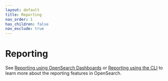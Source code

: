 ```yaml
---
layout: default
title: Reporting
nav_order: 1
has_children: false
nav_exclude: true
---
```


# Reporting

See [Reporting using OpenSearch Dashboards]({{site.url}}{{site.baseurl}}/reporting/report-dashboard-index/) or [Reporting using the CLI]({{site.url}}{{site.baseurl}}/reporting/rep-cli-index/) to learn more about the reporting features in OpenSearch. 